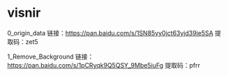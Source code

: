 # visnir

0_origin_data 链接：https://pan.baidu.com/s/1SN85yy0jct63yjd39ie5SA 提取码：zet5 

1_Remove_Background 链接：https://pan.baidu.com/s/1pCRyqk9Q5QSY_9Mbe5iuFg 提取码：pfrr 
